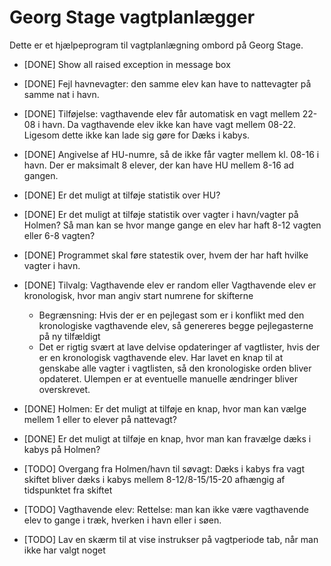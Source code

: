 # Georg Stage vagtplanlægger

Dette er et hjælpeprogram til vagtplanlægning ombord på Georg Stage.


- [DONE] Show all raised exception in message box

- [DONE] Fejl havnevagter: den samme elev kan have to nattevagter på samme nat i havn.
- [DONE] Tilføjelse: vagthavende elev får automatisk en vagt mellem 22-08 i havn. Da vagthavende elev ikke kan have vagt mellem 08-22. Ligesom dette ikke kan lade sig gøre for Dæks i kabys.
- [DONE] Angivelse af HU-numre, så de ikke får vagter mellem kl. 08-16 i havn. Der er maksimalt 8 elever, der kan have HU mellem 8-16 ad gangen.
- [DONE] Er det muligt at tilføje statistik over HU?
- [DONE] Er det muligt at tilføje statistik over vagter i havn/vagter på Holmen? Så man kan se hvor mange gange en elev har haft 8-12 vagten eller 6-8 vagten?
- [DONE] Programmet skal føre statestik over, hvem der har haft hvilke vagter i havn.
- [DONE] Tilvalg: Vagthavende elev er random eller Vagthavende elev er kronologisk, hvor man angiv start numrene for skifterne
    - Begrænsning: Hvis der er en pejlegast som er i konflikt med den kronologiske vagthavende elev, så genereres begge pejlegasterne på ny tilfældigt
    - Det er rigtig svært at lave delvise opdateringer af vagtlister, hvis der er en kronologisk vagthavende elev. Har lavet en knap til at genskabe alle vagter i vagtlisten, så den kronologiske orden bliver opdateret. Ulempen er at eventuelle manuelle ændringer bliver overskrevet.
- [DONE] Holmen: Er det muligt at tilføje en knap, hvor man kan vælge mellem 1 eller to elever på nattevagt?
- [DONE] Er det muligt at tilføje en knap, hvor man kan fravælge dæks i kabys på Holmen?
- [TODO] Overgang fra Holmen/havn til søvagt: Dæks i kabys fra vagt skiftet bliver dæks i kabys mellem 8-12/8-15/15-20 afhængig af tidspunktet fra skiftet
- [TODO] Vagthavende elev: Rettelse: man kan ikke være vagthavende elev to gange i træk, hverken i havn eller i søen.
- [TODO] Lav en skærm til at vise instrukser på vagtperiode tab, når man ikke har valgt noget


